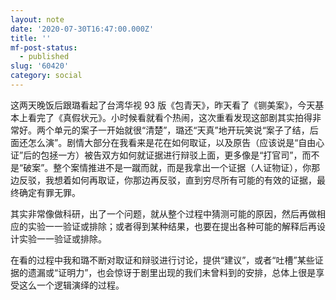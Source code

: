 ```yaml
---
layout: note
date: '2020-07-30T16:47:00.000Z'
title: ''
mf-post-status:
  - published
slug: '60420'
category: social
---
```

这两天晚饭后跟璐看起了台湾华视 93 版《包青天》，昨天看了《铡美案》，今天基本上看完了《真假状元》。小时候看就看个热闹，这次重看发现这部剧其实拍得非常好。两个单元的案子一开始就很“清楚”，璐还“天真”地开玩笑说“案子了结，后面还怎么演”。剧情大部分在我看来是花在如何取证，以及原告（应该说是“自由心证”后的包拯一方）被告双方如何就证据进行辩驳上面，更多像是“打官司”，而不是“破案”。整个案情推进不是一蹴而就，而是我拿出一个证据（人证物证），你那边反驳，我想着如何再取证，你那边再反驳，直到穷尽所有可能的有效的证据，最终确定有罪无罪。

其实非常像做科研，出了一个问题，就从整个过程中猜测可能的原因，然后再做相应的实验一一验证或排除；或者得到某种结果，也要在提出各种可能的解释后再设计实验一一验证或排除。

在看的过程中我和璐不断对取证和辩驳进行讨论，提供“建议”，或者“吐槽”某些证据的遗漏或“证明力”，也会惊讶于剧里出现的我们未曾料到的安排，总体上很是享受这么一个逻辑演绎的过程。
